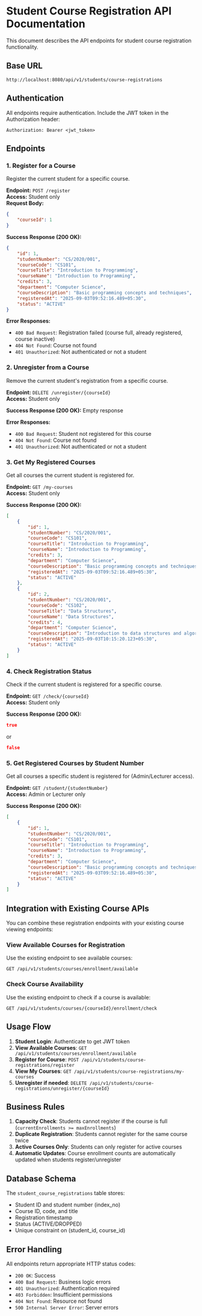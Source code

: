 # Student Course Registration API Documentation

This document describes the API endpoints for student course registration functionality.

## Base URL
```
http://localhost:8080/api/v1/students/course-registrations
```

## Authentication
All endpoints require authentication. Include the JWT token in the Authorization header:
```
Authorization: Bearer <jwt_token>
```

## Endpoints

### 1. Register for a Course
Register the current student for a specific course.

**Endpoint:** `POST /register`  
**Access:** Student only  
**Request Body:**
```json
{
    "courseId": 1
}
```

**Success Response (200 OK):**
```json
{
    "id": 1,
    "studentNumber": "CS/2020/001",
    "courseCode": "CS101",
    "courseTitle": "Introduction to Programming",
    "courseName": "Introduction to Programming",
    "credits": 3,
    "department": "Computer Science",
    "courseDescription": "Basic programming concepts and techniques",
    "registeredAt": "2025-09-03T09:52:16.489+05:30",
    "status": "ACTIVE"
}
```

**Error Responses:**
- `400 Bad Request`: Registration failed (course full, already registered, course inactive)
- `404 Not Found`: Course not found
- `401 Unauthorized`: Not authenticated or not a student

### 2. Unregister from a Course
Remove the current student's registration from a specific course.

**Endpoint:** `DELETE /unregister/{courseId}`  
**Access:** Student only  

**Success Response (200 OK):** Empty response

**Error Responses:**
- `400 Bad Request`: Student not registered for this course
- `404 Not Found`: Course not found
- `401 Unauthorized`: Not authenticated or not a student

### 3. Get My Registered Courses
Get all courses the current student is registered for.

**Endpoint:** `GET /my-courses`  
**Access:** Student only  

**Success Response (200 OK):**
```json
[
    {
        "id": 1,
        "studentNumber": "CS/2020/001",
        "courseCode": "CS101",
        "courseTitle": "Introduction to Programming",
        "courseName": "Introduction to Programming",
        "credits": 3,
        "department": "Computer Science",
        "courseDescription": "Basic programming concepts and techniques",
        "registeredAt": "2025-09-03T09:52:16.489+05:30",
        "status": "ACTIVE"
    },
    {
        "id": 2,
        "studentNumber": "CS/2020/001",
        "courseCode": "CS102",
        "courseTitle": "Data Structures",
        "courseName": "Data Structures",
        "credits": 4,
        "department": "Computer Science",
        "courseDescription": "Introduction to data structures and algorithms",
        "registeredAt": "2025-09-03T10:15:20.123+05:30",
        "status": "ACTIVE"
    }
]
```

### 4. Check Registration Status
Check if the current student is registered for a specific course.

**Endpoint:** `GET /check/{courseId}`  
**Access:** Student only  

**Success Response (200 OK):**
```json
true
```
or
```json
false
```

### 5. Get Registered Courses by Student Number
Get all courses a specific student is registered for (Admin/Lecturer access).

**Endpoint:** `GET /student/{studentNumber}`  
**Access:** Admin or Lecturer only  

**Success Response (200 OK):**
```json
[
    {
        "id": 1,
        "studentNumber": "CS/2020/001",
        "courseCode": "CS101",
        "courseTitle": "Introduction to Programming",
        "courseName": "Introduction to Programming",
        "credits": 3,
        "department": "Computer Science",
        "courseDescription": "Basic programming concepts and techniques",
        "registeredAt": "2025-09-03T09:52:16.489+05:30",
        "status": "ACTIVE"
    }
]
```

## Integration with Existing Course APIs

You can combine these registration endpoints with your existing course viewing endpoints:

### View Available Courses for Registration
Use the existing endpoint to see available courses:
```
GET /api/v1/students/courses/enrollment/available
```

### Check Course Availability
Use the existing endpoint to check if a course is available:
```
GET /api/v1/students/courses/{courseId}/enrollment/check
```

## Usage Flow

1. **Student Login**: Authenticate to get JWT token
2. **View Available Courses**: `GET /api/v1/students/courses/enrollment/available`
3. **Register for Course**: `POST /api/v1/students/course-registrations/register`
4. **View My Courses**: `GET /api/v1/students/course-registrations/my-courses`
5. **Unregister if needed**: `DELETE /api/v1/students/course-registrations/unregister/{courseId}`

## Business Rules

1. **Capacity Check**: Students cannot register if the course is full (`currentEnrollments >= maxEnrollments`)
2. **Duplicate Registration**: Students cannot register for the same course twice
3. **Active Courses Only**: Students can only register for active courses
4. **Automatic Updates**: Course enrollment counts are automatically updated when students register/unregister

## Database Schema

The `student_course_registrations` table stores:
- Student ID and student number (index_no)
- Course ID, code, and title
- Registration timestamp
- Status (ACTIVE/DROPPED)
- Unique constraint on (student_id, course_id)

## Error Handling

All endpoints return appropriate HTTP status codes:
- `200 OK`: Success
- `400 Bad Request`: Business logic errors
- `401 Unauthorized`: Authentication required
- `403 Forbidden`: Insufficient permissions
- `404 Not Found`: Resource not found
- `500 Internal Server Error`: Server errors
